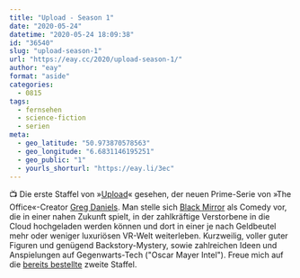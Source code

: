 ```yaml
---
title: "Upload - Season 1"
date: "2020-05-24"
datetime: "2020-05-24 18:09:38"
id: "36540"
slug: "upload-season-1"
url: "https://eay.cc/2020/upload-season-1/"
author: "eay"
format: "aside"
categories:
  - 0815
tags:
  - fernsehen
  - science-fiction
  - serien
meta:
  - geo_latitude: "50.973870578563"
  - geo_longitude: "6.6831146195251"
  - geo_public: "1"
  - yourls_shorturl: "https://eay.li/3ec"
---
```


📺 Die erste Staffel von »[Upload](https://en.wikipedia.org/wiki/Upload_(TV_series))« gesehen, der neuen Prime-Serie von »The Office«-Creator [Greg Daniels](https://en.wikipedia.org/wiki/Greg_Daniels). Man stelle sich [Black Mirror](https://eay.cc/tag/black-mirror/) als Comedy vor, die in einer nahen Zukunft spielt, in der zahlkräftige Verstorbene in die Cloud hochgeladen werden können und dort in einer je nach Geldbeutel mehr oder weniger luxuriösen VR-Welt weiterleben. Kurzweilig, voller guter Figuren und genügend Backstory-Mystery, sowie zahlreichen Ideen und Anspielungen auf Gegenwarts-Tech ("Oscar Mayer Intel"). Freue mich auf die [bereits bestellte](https://deadline.com/2020/05/upload-renewed-season-2-amazon-greg-daniels-1202929763/) zweite Staffel.
